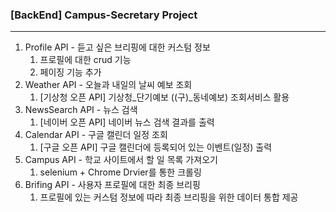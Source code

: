 ### [BackEnd] Campus-Secretary Project 
***
1. Profile API  - 듣고 싶은 브리핑에 대한 커스텀 정보
   1. 프로필에 대한 crud 기능
   2. 페이징 기능 추가
2. Weather API -  오늘과 내일의 날씨 예보 조회
   1. [기상청 오픈 API] 기상청_단기예보 ((구)_동네예보) 조회서비스 활용
3. NewsSearch API - 뉴스 검색
   1. [네이버 오픈 API] 네이버 뉴스 검색 결과를 출력
4. Calendar API - 구글 캘린더 일정 조회 
   1. [구글 오픈 API] 구글 캘린더에 등록되어 있는 이벤트(일정) 출력
5. Campus API - 학교 사이트에서 할 일 목록 가져오기
   1. selenium + Chrome Drvier를 통한 크롤링
6. Brifing API - 사용자 프로필에 대한 최종 브리핑 
   1. 프로필에 있는 커스텀 정보에 따라 최종 브리핑을 위한 데이터 통합 제공
